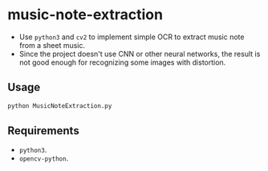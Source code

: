 # music-note-extraction
 - Use `python3` and `cv2` to implement simple OCR to extract music note from a sheet music.
 - Since the project doesn't use CNN or other neural networks, the result is not good enough for recognizing some images with distortion.

## Usage 
``` python
python MusicNoteExtraction.py
```

## Requirements
 - `python3`.
 - `opencv-python`.
 
 
